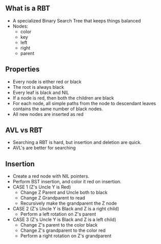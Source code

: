 ## What is a RBT
- A specialized Binary Search Tree that keeps things balanced
- Nodes:
	- color
	- key
	- left
	- right
	- parent
## Properties
- Every node is either red or black
- The root is always black
- Every leaf is black and NIL
- If a node is red, then both the children are black
- For each node, all simple paths from the node to descendant leaves contains the same number of black nodes.
- All new nodes are inserted as red
## AVL vs RBT
- Searching a RBT is hard, but insertion and deletion are quick.
- AVL's are better for searching
## Insertion
- Create a red node with NIL pointers.
- Perform BST insertion, and color it red on insertion.
- CASE 1 (Z's Uncle Y is Red)
	- Change Z Parent and Uncle both to black
	- Change Z Grandparent to read
	- Recursively make the grandparent the Z node
- CASE 2 (Z's Uncle Y is Black and Z is a right child)
	- Perform a left rotation on Z's parent
- CASE 3 (Z's Uncle Y is Black and Z is a left child)
	- Change Z's parent to the color black
	- Change Z's grandparent to the color red
	- Perform a right rotation on Z's grandparent